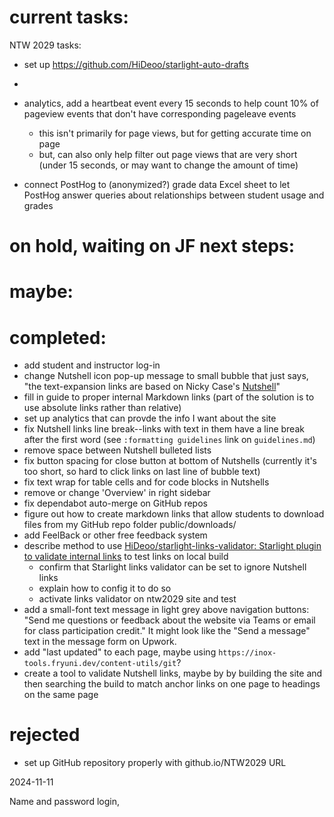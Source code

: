 # current tasks:

NTW 2029 tasks:

- set up https://github.com/HiDeoo/starlight-auto-drafts
-

- analytics, add a heartbeat event every 15 seconds to help count 10% of pageview events that don't have corresponding pageleave events
	- this isn't primarily for page views, but for getting accurate time on page
	- but, can also only help filter out page views that are very short (under 15 seconds, or may want to change the amount of time)
- connect PostHog to (anonymized?) grade data Excel sheet to let PostHog answer queries about relationships between student usage and grades

# on hold, waiting on JF next steps:

# maybe:


# completed:

- add student and instructor log-in
- change Nutshell icon pop-up message to small bubble that just says, "the text-expansion links are based on Nicky Case's [Nutshell](https://ncase.me/nutshell/)"
- fill in guide to proper internal Markdown links (part of the solution is to use absolute links rather than relative)
- set up analytics that can provde the info I want about the site
- fix Nutshell links line break--links with text in them have a line break after the first word (see `:formatting guidelines` link on `guidelines.md`)
- remove space between Nutshell bulleted lists
- fix button spacing for close button at bottom of Nutshells (currently it's too short, so hard to click links on last line of bubble text)
- fix text wrap for table cells and for code blocks in Nutshells
- remove or change 'Overview' in right sidebar
- fix dependabot auto-merge on GitHub repos
- figure out how to create markdown links that allow students to download files from my GitHub repo folder public/downloads/
- add FeelBack or other free feedback system
- describe method to use [HiDeoo/starlight-links-validator: Starlight plugin to validate internal links](https://github.com/HiDeoo/starlight-links-validator) to test links on local build
	- confirm that Starlight links validator can be set to ignore Nutshell links
	- explain how to config it to do so
	- activate links validator on ntw2029 site and test
- add a small-font text message in light grey above navigation buttons: "Send me questions or feedback about the website via Teams or email for class participation credit." It might look like the "Send a message" text in the message form on Upwork.
- add "last updated" to each page, maybe using `https://inox-tools.fryuni.dev/content-utils/git`?
- create a tool to validate Nutshell links, maybe by by building the site and then searching the build to match anchor links on one page to headings on the same page

# rejected

- set up GitHub repository properly with github.io/NTW2029 URL

2024-11-11

Name and password login,

